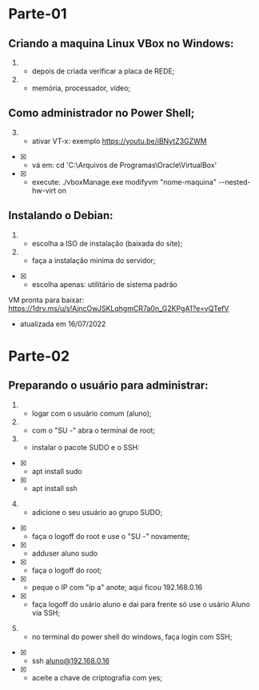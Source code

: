 
# Parte-01


## Criando a maquina Linux VBox no Windows: 
1. - depois de criada verificar a placa de REDE;
2. - memória, processador, vídeo;

## Como administrador no Power Shell;
3. - ativar VT-x: exemplo https://youtu.be/iBNytZ3GZWM
- [x] - vá em: cd 'C:\Arquivos de Programas\Oracle\VirtualBox\'
- [x] - execute: ./vboxManage.exe modifyvm "nome-maquina" --nested-hw-virt on

## Instalando o Debian:
1. - escolha a ISO de instalação (baixada do site);
2. - faça a instalação minima do servidor;
- [x] - escolha apenas: utilitário de sistema padrão

VM pronta para baixar: https://1drv.ms/u/s!AjncOwJSKLqhgmCR7a0n_G2KPgA1?e=yQTefV
- atualizada em 16/07/2022


# Parte-02


## Preparando o usuário para administrar:
1. - logar com o usuário comum (aluno);
2. - com o "SU -" abra o terminal de root;

3. - instalar o pacote SUDO e o SSH:
- [x] - apt install sudo
- [x] - apt install ssh

4. - adicione o seu usuário ao grupo SUDO;
- [x] - faça o logoff do root e use o "SU -" novamente;
- [x] - adduser aluno sudo
- [x] - faça o logoff do root;
- [x] - peque o IP com "ip a" anote; aqui ficou 192.168.0.16
- [x] - faça logoff do usário aluno e dai para frente só use o usário Aluno via SSH;

5. - no terminal do power shell do windows, faça login com SSH;
- [x] - ssh aluno@192.168.0.16
- [x] - aceite a chave de criptografia com yes;

